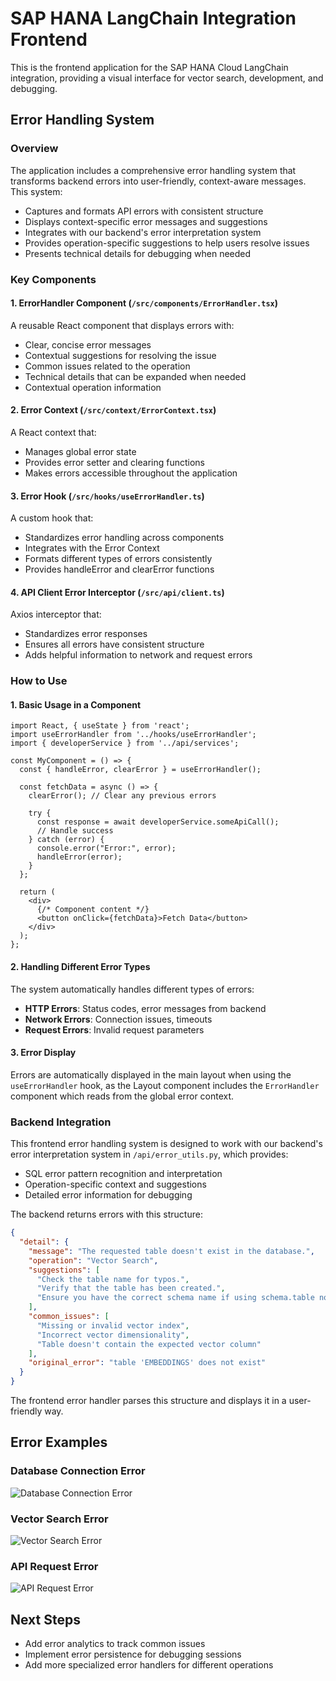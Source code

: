 # SAP HANA LangChain Integration Frontend

This is the frontend application for the SAP HANA Cloud LangChain integration, providing a visual interface for vector search, development, and debugging.

## Error Handling System

### Overview

The application includes a comprehensive error handling system that transforms backend errors into user-friendly, context-aware messages. This system:

- Captures and formats API errors with consistent structure
- Displays context-specific error messages and suggestions
- Integrates with our backend's error interpretation system
- Provides operation-specific suggestions to help users resolve issues
- Presents technical details for debugging when needed

### Key Components

#### 1. ErrorHandler Component (`/src/components/ErrorHandler.tsx`)

A reusable React component that displays errors with:
- Clear, concise error messages
- Contextual suggestions for resolving the issue
- Common issues related to the operation
- Technical details that can be expanded when needed
- Contextual operation information

#### 2. Error Context (`/src/context/ErrorContext.tsx`)

A React context that:
- Manages global error state
- Provides error setter and clearing functions
- Makes errors accessible throughout the application

#### 3. Error Hook (`/src/hooks/useErrorHandler.ts`)

A custom hook that:
- Standardizes error handling across components
- Integrates with the Error Context
- Formats different types of errors consistently
- Provides handleError and clearError functions

#### 4. API Client Error Interceptor (`/src/api/client.ts`)

Axios interceptor that:
- Standardizes error responses
- Ensures all errors have consistent structure
- Adds helpful information to network and request errors

### How to Use

#### 1. Basic Usage in a Component

```tsx
import React, { useState } from 'react';
import useErrorHandler from '../hooks/useErrorHandler';
import { developerService } from '../api/services';

const MyComponent = () => {
  const { handleError, clearError } = useErrorHandler();
  
  const fetchData = async () => {
    clearError(); // Clear any previous errors
    
    try {
      const response = await developerService.someApiCall();
      // Handle success
    } catch (error) {
      console.error("Error:", error);
      handleError(error);
    }
  };
  
  return (
    <div>
      {/* Component content */}
      <button onClick={fetchData}>Fetch Data</button>
    </div>
  );
};
```

#### 2. Handling Different Error Types

The system automatically handles different types of errors:

- **HTTP Errors**: Status codes, error messages from backend
- **Network Errors**: Connection issues, timeouts
- **Request Errors**: Invalid request parameters

#### 3. Error Display

Errors are automatically displayed in the main layout when using the `useErrorHandler` hook, as the Layout component includes the `ErrorHandler` component which reads from the global error context.

### Backend Integration

This frontend error handling system is designed to work with our backend's error interpretation system in `/api/error_utils.py`, which provides:

- SQL error pattern recognition and interpretation
- Operation-specific context and suggestions
- Detailed error information for debugging

The backend returns errors with this structure:

```json
{
  "detail": {
    "message": "The requested table doesn't exist in the database.",
    "operation": "Vector Search",
    "suggestions": [
      "Check the table name for typos.",
      "Verify that the table has been created.",
      "Ensure you have the correct schema name if using schema.table notation."
    ],
    "common_issues": [
      "Missing or invalid vector index",
      "Incorrect vector dimensionality", 
      "Table doesn't contain the expected vector column"
    ],
    "original_error": "table 'EMBEDDINGS' does not exist"
  }
}
```

The frontend error handler parses this structure and displays it in a user-friendly way.

## Error Examples

### Database Connection Error

![Database Connection Error](images/error-connection.png)

### Vector Search Error

![Vector Search Error](images/error-vector-search.png)

### API Request Error

![API Request Error](images/error-request.png)

## Next Steps

- Add error analytics to track common issues
- Implement error persistence for debugging sessions
- Add more specialized error handlers for different operations